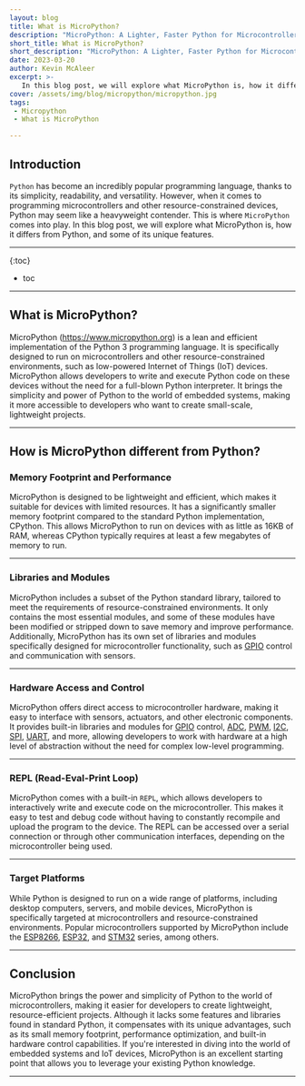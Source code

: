 ```yaml
---
layout: blog
title: What is MicroPython?
description: "MicroPython: A Lighter, Faster Python for Microcontrollers"
short_title: What is MicroPython?
short_description: "MicroPython: A Lighter, Faster Python for Microcontrollers"
date: 2023-03-20
author: Kevin McAleer
excerpt: >-
   In this blog post, we will explore what MicroPython is, how it differs from Python, and some of its unique features.
cover: /assets/img/blog/micropython/micropython.jpg
tags: 
 - Micropython
 - What is MicroPython

---
```


## Introduction

`Python` has become an incredibly popular programming language, thanks to its simplicity, readability, and versatility. However, when it comes to programming microcontrollers and other resource-constrained devices, Python may seem like a heavyweight contender. This is where `MicroPython` comes into play. In this blog post, we will explore what MicroPython is, how it differs from Python, and some of its unique features.

---

{:toc}
* toc

---

## What is MicroPython?

MicroPython (<https://www.micropython.org>) is a lean and efficient implementation of the Python 3 programming language. It is specifically designed to run on microcontrollers and other resource-constrained environments, such as low-powered Internet of Things (IoT) devices. MicroPython allows developers to write and execute Python code on these devices without the need for a full-blown Python interpreter. It brings the simplicity and power of Python to the world of embedded systems, making it more accessible to developers who want to create small-scale, lightweight projects.

---

## How is MicroPython different from Python?

### Memory Footprint and Performance

MicroPython is designed to be lightweight and efficient, which makes it suitable for devices with limited resources. It has a significantly smaller memory footprint compared to the standard Python implementation, CPython. This allows MicroPython to run on devices with as little as 16KB of RAM, whereas CPython typically requires at least a few megabytes of memory to run.

---

### Libraries and Modules

MicroPython includes a subset of the Python standard library, tailored to meet the requirements of resource-constrained environments. It only contains the most essential modules, and some of these modules have been modified or stripped down to save memory and improve performance. Additionally, MicroPython has its own set of libraries and modules specifically designed for microcontroller functionality, such as [GPIO](/resoures/glossary#gpio) control and communication with sensors.

---

### Hardware Access and Control

MicroPython offers direct access to microcontroller hardware, making it easy to interface with sensors, actuators, and other electronic components. It provides built-in libraries and modules for [GPIO](/resoures/glossary#gpio) control, [ADC](/resources/glossary#adc), [PWM](/resources/glossary#pwm), [I2C](/resources/glossary#i2c), [SPI](/resources/glossary#spi), [UART](/resources/glossary#uart), and more, allowing developers to work with hardware at a high level of abstraction without the need for complex low-level programming.

---

### REPL (Read-Eval-Print Loop)

MicroPython comes with a built-in `REPL`, which allows developers to interactively write and execute code on the microcontroller. This makes it easy to test and debug code without having to constantly recompile and upload the program to the device. The REPL can be accessed over a serial connection or through other communication interfaces, depending on the microcontroller being used.

---

### Target Platforms

While Python is designed to run on a wide range of platforms, including desktop computers, servers, and mobile devices, MicroPython is specifically targeted at microcontrollers and resource-constrained environments. Popular microcontrollers supported by MicroPython include the [ESP8266](/resources/glossary#esp8266), [ESP32](/resources/glossary#esp32), and [STM32](/resources/glossary#stm32) series, among others.

---

## Conclusion

MicroPython brings the power and simplicity of Python to the world of microcontrollers, making it easier for developers to create lightweight, resource-efficient projects. Although it lacks some features and libraries found in standard Python, it compensates with its unique advantages, such as its small memory footprint, performance optimization, and built-in hardware control capabilities. If you're interested in diving into the world of embedded systems and IoT devices, MicroPython is an excellent starting point that allows you to leverage your existing Python knowledge.

---
